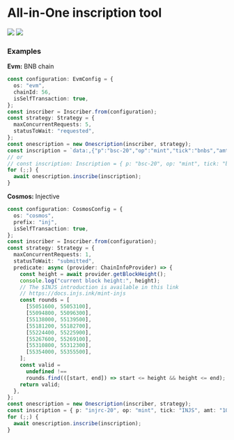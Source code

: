 # All-in-One inscription tool

<a href="https://npm.im/onescription"><img src="https://badgen.net/npm/v/onescription"></a> <a href="https://npm.im/onescription"><img src="https://badgen.net/npm/dm/onescription"></a>

### Examples

**Evm:**
BNB chain

```typescript
const configuration: EvmConfig = {
  os: "evm",
  chainId: 56,
  isSelfTransaction: true,
};
const inscriber = Inscriber.from(configuration);
const strategy: Strategy = {
  maxConcurrentRequests: 5,
  statusToWait: "requested",
};
const onescription = new Onescription(inscriber, strategy);
const inscription = `data:,{"p":"bsc-20","op":"mint","tick":"bnbs","amt":"1000"}`;
// or
// const inscription: Inscription = { p: "bsc-20", op: "mint", tick: "bnbs", amt: "1000" };
for (;;) {
  await onescription.inscribe(inscription);
}
```

**Cosmos:**
Injective

```typescript
const configuration: CosmosConfig = {
  os: "cosmos",
  prefix: "inj",
  isSelfTransaction: true,
};
const inscriber = Inscriber.from(configuration);
const strategy: Strategy = {
  maxConcurrentRequests: 1,
  statusToWait: "submitted",
  predicate: async (provider: ChainInfoProvider) => {
    const height = await provider.getBlockHeight();
    console.log("current block height:", height);
    // The $INJS introduction is available in this link
    // https://docs.injs.ink/mint-injs
    const rounds = [
      [55051600, 55053100],
      [55094800, 55096300],
      [55138000, 55139500],
      [55181200, 55182700],
      [55224400, 55225900],
      [55267600, 55269100],
      [55310800, 55312300],
      [55354000, 55355500],
    ];
    const valid =
      undefined !==
      rounds.find(([start, end]) => start <= height && height <= end);
    return valid;
  },
};
const onescription = new Onescription(inscriber, strategy);
const inscription = { p: "injrc-20", op: "mint", tick: "INJS", amt: "1000" };
for (;;) {
  await onescription.inscribe(inscription);
}
```
